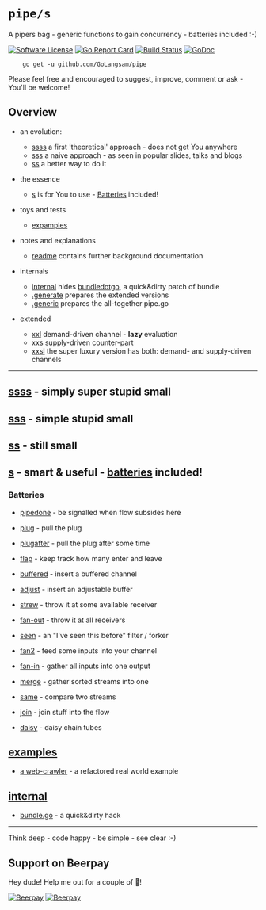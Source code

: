 # `pipe/s`
A pipers bag - generic functions to gain concurrency - batteries included :-)

[![Software License](https://img.shields.io/badge/license-MIT-brightgreen.svg?style=flat-square)](LICENSE.md)
[![Go Report Card](https://goreportcard.com/badge/github.com/GoLangsam/pipe)](https://goreportcard.com/report/github.com/GoLangsam/pipe)
[![Build Status](https://travis-ci.org/GoLangsam/pipe.svg?branch=master)](https://travis-ci.org/GoLangsam/pipe)
[![GoDoc](https://godoc.org/github.com/GoLangsam/pipe?status.svg)](https://godoc.org/github.com/GoLangsam/pipe)


```
    go get -u github.com/GoLangsam/pipe
```

Please feel free and encouraged to suggest, improve, comment or ask - You'll be welcome!

## Overview

- an evolution:
	- [ssss](ssss.none/) a first 'theoretical' approach - does not get You anywhere
	- [sss](sss.naive/) a naive approach - as seen in popular slides, talks and blogs
	- [ss](ss.notyet/) a better way to do it

- the essence
	- [s](s/) is for You to use - [Batteries](#batteries) included!

- toys and tests
	- [expamples](expamples/)

- notes and explanations
	- [readme](readme/) contains further background documentation 

- internals
	- [internal](internal/) hides [bundledotgo](internal/cmd/bundledotgo), a quick&dirty patch of bundle
	- [.generate](.generate/) prepares the extended versions
	- [.generic](.generic/) prepares the all-together pipe.go

- extended
	- [xxl](xxl/) demand-driven channel - **lazy** evaluation
	- [xxs](xxs/) supply-driven counter-part
	- [xxsl](xsl/) the super luxury version has both: demand- and supply-driven channels

---

## [ssss](ssss.none/) - simply super stupid small


## [sss](sss.naive/) - simple stupid small


## [ss](ss.notyet/) - still small


## [s](s/) - smart & useful - [batteries](#batteries) included!


### Batteries

- [pipedone](s/pipedone/)	- be signalled when flow subsides here
- [plug](s/plug/)	- pull the plug
- [plugafter](s/plugafter/) - pull the plug after some time
- [flap](s/flap/)	- keep track how many enter and leave
- [buffered](s/buffered/)	- insert a buffered channel

- [adjust](s/adjust/)	- insert an adjustable buffer 

- [strew](s/strew/)	- throw it at some available receiver
- [fan-out](s/fan-out/)	- throw it at all receivers

- [seen](s/seen/)	- an "I've seen this before" filter / forker

- [fan2](s/fan2/)	- feed some inputs into your channel
- [fan-in](s/fan-in/)	- gather all inputs into one output

- [merge](s/merge/)	- gather sorted streams into one
- [same](s/same/)	- compare two streams

- [join](s/join/)	- join stuff into the flow

- [daisy](s/daisy/)	- daisy chain tubes


## [examples](examples/)

- [a web-crawler](examples/httpsyet/) - a refactored real world example

## [internal](internal/)

- [bundle.go](internal/cmd/bundledotgo/) - a quick&dirty hack

---
Think deep - code happy - be simple - see clear :-)
## Support on Beerpay
Hey dude! Help me out for a couple of :beers:!

[![Beerpay](https://beerpay.io/GoLangsam/pipe/badge.svg?style=beer-square)](https://beerpay.io/GoLangsam/pipe)  [![Beerpay](https://beerpay.io/GoLangsam/pipe/make-wish.svg?style=flat-square)](https://beerpay.io/GoLangsam/pipe?focus=wish)